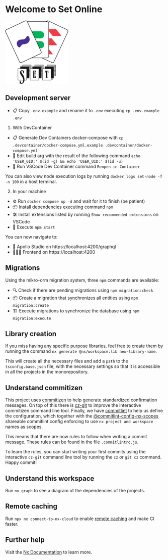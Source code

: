# Welcome to **Set Online**

<img src="apps/app/src/assets/icon.svg" alt="Set Online Logo" width="200"/>

## Development server

- 📋 Copy `.env.example` and rename it to `.env` executing `cp .env.example .env`

1. With DevContainer

- 📋 Generate Dev Containers docker-compose with `cp .devcontainer/docker-compose.yml.example .devcontainer/docker-compose.yml`
- 📝 Edit build arg with the result of the following command `echo 'USER_GID:' $(id -g) && echo 'USER_UID:' $(id -u)`
- 🐋 Run VSCode Dev Container command `Reopen in Container`

You can also view node execution logs by running `docker logs set-node -f -n 100` in a host terminal.

2. In your machine

- ⚙️ Run `docker compose up -d` and wait for it to finish (be patient)
- 📦 Install dependencies executing command `npm`
- 🛠️ Install extensions listed by running `Show recommended extensions` on VSCode
- 🚀 Execute `npm start`

You can now navigate to:

- 👹 Apollo Studio on https://localhost:4200/graphql
- 🧜🏻‍♀️ Frontend on https://localhost:4200

## Migrations

Using the mikro-orm migration system, three `npm` commands are available:

- 🔍 Check if there are pending migrations using `npm migration:check`
- 📦 Create a migration that synchronizes all entities using `npm migration:create`
- 🏗️ Execute migrations to synchronize the database using `npm migration:execute`

## Library creation

If you miss having any specific purpose libraries, feel free to create them by running the command `nx generate @nx/workspace:lib new-library-name`.

This will create all the necessary files and add a `path` to the `tsconfig.base.json` file, with the necessary settings so that it is accessible in all the projects in the monorepository.

## Understand commitizen

This project uses [commitizen](https://commitizen-tools.github.io/commitizen/) to help generate standardized confirmation messages. On top of this there is [cz-git](https://cz-git.qbb.sh) to improve the interactive commitizen command line tool. Finally, we have [commitlint](https://commitlint.js.org) to help us define the configuration, which together with the [@commitlint-config-nx-scopes](https://github.com/conventional-changelog/commitlint/tree/master/@commitlint/config-nx-scopes) shareable commitlint config enforcing to use `nx project and workspace` names as scopes.

This means that there are now rules to follow when writing a commit message. These rules can be found in the file `.commitlintrc.js`.

To learn the rules, you can start writing your first commits using the interactive `cz-git` command line tool by running the `cz` or `git cz` command. Happy commit!

## Understand this workspace

Run `nx graph` to see a diagram of the dependencies of the projects.

## Remote caching

Run `npx nx connect-to-nx-cloud` to enable [remote caching](https://nx.app) and make CI faster.

## Further help

Visit the [Nx Documentation](https://nx.dev) to learn more.
